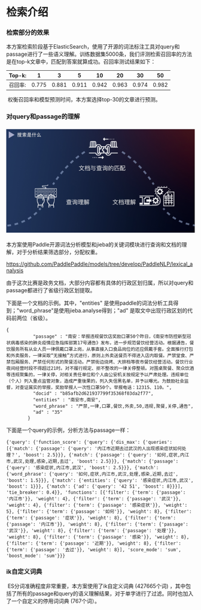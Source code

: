 # 检索介绍

### 检索部分的效果

​	本方案检索阶段基于ElasticSearch，使用了开源的词法标注工具对query和passage进行了一些语义理解。训练数据集5000条，我们评测检索召回率的方法是在top-k文章中，匹配到答案就算成功。召回率测试结果如下：

| Top-k:  | 1     | 3     | 5     | 10    | 20    | 30    | 50    |
| ------- | ----- | ----- | ----- | ----- | ----- | ----- | ----- |
| 召回率: | 0.775 | 0.881 | 0.911 | 0.942 | 0.963 | 0.974 | 0.982 |

​	权衡召回率和模型预测时间，本方案选择top-30的文章进行预测。

### 对query和passage的理解

### 	![search](../data/images/search.png)



​	本方案使用Paddle开源词法分析模型和jieba的关键词模块进行查询和文档的理解，对于分析结果筛选部分，分配权重。

https://github.com/PaddlePaddle/models/tree/develop/PaddleNLP/lexical_analysis

​	由于这次比赛是政务文档，大部分内容都有具体的行政区划归属，所以对query和passage都进行了省级行政区划提取。

下面是一个文档的示例。其中，"entities" 是使用paddle的词法分析工具得到；"word_phrase"是使用jieba.analyse得到；"ad" 是取文中出现行政区划的代码前两位（省级）。

```shell
{
          "passage" : "南安：举报违规餐饮店奖励口罩50个昨日，《南安市防控新型冠状病毒感染的肺炎疫情应急指挥部第17号通告》发布，进一步规范餐饮经营活动。根据通告，餐饮服务所有从业人员一律佩戴口罩上岗，从事直接入口食品岗位的还应佩戴手套。全面推行打包和外卖服务，一律采取“无接触”方式进行，原则上外卖送餐员不得进入店内取餐。严禁堂食、严禁包厢服务、严禁任何形式的聚餐活动。严禁街边烧烤、大排档等夜市餐饮经营活动。餐饮行业夜间经营时段不得超过21时。对不履行规定、拒不整改的一律关停整顿。对围桌聚餐、聚众饮酒等违规聚集的，一律关停，对相关责任单位和个人由公安机关按规定予以严肃处理。违规单位（个人）列入重点监管对象，造成严重後果的，列入失信黑名单，并予以曝光。为鼓励社会监督，对查证属实的举报，奖励举报人一次性口罩50个。举报电话：12315、110。",
          "docid" : "b85afb2d621937799f35368f03da2f77",
          "entities" : "南安市,南安",
          "word_phrase" : "严禁,一律,口罩,餐饮,外卖,50,违规,聚餐,关停,通告",
          "ad" : "35"
        }
```

下面是一个query的示例，分析方法与passage一样：

```shell
{'query': {'function_score': {'query': {'dis_max': {'queries': [{'match': {'passage': {'query': '内江市近期去过武汉的人出现感染症状如何处理？', 'boost': 2.5}}}, {'match': {'passage': {'query': '如何,症状,内江市,武汉,处理,感染,近期,去过', 'boost': 2.5}}}, {'match': {'passage': {'query': '感染症状,内江市,武汉', 'boost': 2.5}}}, {'match': {'word_phrase': {'query': '如何,症状,内江市,武汉,处理,感染,近期,去过', 'boost': 1.5}}}, {'match': {'entities': {'query': '感染症状,内江市,武汉', 'boost': 1}}}, {'match': {'ad': {'query': '42 51', 'boost': 8}}}], 'tie_breaker': 0.4}}, 'functions': [{'filter': {'term': {'passage': '内江市'}}, 'weight': 4}, {'filter': {'term': {'passage': '武汉'}}, 'weight': 4}, {'filter': {'term': {'passage': '感染症状'}}, 'weight': 5}, {'filter': {'term': {'passage': '如何'}}, 'weight': 8}, {'filter': {'term': {'passage': '症状'}}, 'weight': 8}, {'filter': {'term': {'passage': '内江市'}}, 'weight': 8}, {'filter': {'term': {'passage': '武汉'}}, 'weight': 8}, {'filter': {'term': {'passage': '处理'}}, 'weight': 8}, {'filter': {'term': {'passage': '感染'}}, 'weight': 8}, {'filter': {'term': {'passage': '近期'}}, 'weight': 8}, {'filter': {'term': {'passage': '去过'}}, 'weight': 8}], 'score_mode': 'sum', 'boost_mode': 'sum'}}}
```

### ik自定义词典

​	ES分词准确程度非常重要，本方案使用了ik自定义词典 (427665个词) ，其中包括了所有的passage和query的语义理解结果，对于单字进行了过滤。同时也加入了一个自定义的停用词词典 (767个词）。